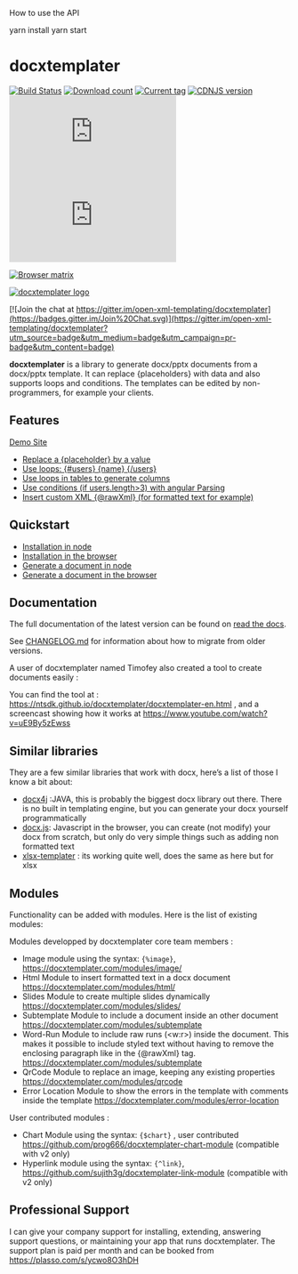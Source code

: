 
How to use the API

yarn install
yarn start


docxtemplater
=============

[![Build Status](https://travis-ci.org/open-xml-templating/docxtemplater.svg?branch=master&style=flat)](https://travis-ci.org/open-xml-templating/docxtemplater) [![Download count](https://img.shields.io/npm/dm/docxtemplater.svg?style=flat)](https://www.npmjs.org/package/docxtemplater) [![Current tag](https://img.shields.io/npm/v/docxtemplater.svg?style=flat)](https://www.npmjs.org/package/docxtemplater) [![CDNJS version](https://img.shields.io/cdnjs/v/docxtemplater.svg)](https://cdnjs.com/libraries/docxtemplater) [![size](http://img.badgesize.io/https://raw.githubusercontent.com/open-xml-templating/docxtemplater-build/master/build/docxtemplater-latest.min.js?label=size&style=flat-square)](https://raw.githubusercontent.com/open-xml-templating/docxtemplater-build/master/build/docxtemplater-latest.min.js) [![gzip size](http://img.badgesize.io/https://raw.githubusercontent.com/open-xml-templating/docxtemplater-build/master/build/docxtemplater-latest.min.js?compression=gzip&label=gzip%20size&style=flat-square)](https://raw.githubusercontent.com/open-xml-templating/docxtemplater-build/master/build/docxtemplater-latest.min.js)

[![Browser matrix](https://saucelabs.com/browser-matrix/jsninja.svg)](https://saucelabs.com/u/jsninja)

[![docxtemplater logo](https://raw.githubusercontent.com/open-xml-templating/docxtemplater/master/logo-small.png)](https://docxtemplater.com/)

[![Join the chat at https://gitter.im/open-xml-templating/docxtemplater](https://badges.gitter.im/Join%20Chat.svg)](https://gitter.im/open-xml-templating/docxtemplater?utm_source=badge&utm_medium=badge&utm_campaign=pr-badge&utm_content=badge)

**docxtemplater** is a library to generate docx/pptx documents from a docx/pptx template. It can replace {placeholders} with data and also supports loops and conditions. The templates can be edited by non-programmers, for example your clients.

Features
--------

[Demo Site](https://docxtemplater.com/demo)

-	<a href="https://docxtemplater.com/demo#simple">Replace a {placeholder} by a value</a>
-	<a href="https://docxtemplater.com/demo#loops">Use loops: {#users} {name} {/users} </a>
-	<a href="https://docxtemplater.com/demo#loop-table">Use loops in tables to generate columns</a>
-	<a href="https://docxtemplater.com/demo#conditions">Use conditions (if users.length>3) with angular Parsing</a>
-	<a href="https://docxtemplater.com/demo#xml-insertion">Insert custom XML {@rawXml} (for formatted text for example)</a>

Quickstart
----------

-	[Installation in node](https://docxtemplater.readthedocs.io/en/latest/installation.html#node)
-	[Installation in the browser](https://docxtemplater.readthedocs.io/en/latest/installation.html#browser)
-	[Generate a document in node](https://docxtemplater.readthedocs.io/en/latest/generate.html#node)
-	[Generate a document in the browser](https://docxtemplater.readthedocs.io/en/latest/generate.html#browser)

Documentation
-------------

The full documentation of the latest version can be found on [read the docs](http://docxtemplater.readthedocs.io/en/latest/).

See [CHANGELOG.md](CHANGELOG.md) for information about how to migrate from older versions.

A user of docxtemplater named Timofey also created a tool to create documents easily :

You can find the tool at : https://ntsdk.github.io/docxtemplater/docxtemplater-en.html , and a screencast showing how it works at https://www.youtube.com/watch?v=uE9By5zEwss

Similar libraries
-----------------

They are a few similar libraries that work with docx, here’s a list of those I know a bit about:

-	[docx4j](https://www.docx4java.org/trac/docx4j) :JAVA, this is probably the biggest docx library out there. There is no built in templating engine, but you can generate your docx yourself programmatically
-	[docx.js](https://github.com/stephen-hardy/DOCX.js): Javascript in the browser, you can create (not modify) your docx from scratch, but only do very simple things such as adding non formatted text
-	[xlsx-templater](https://github.com/optilude/xlsx-template) : its working quite well, does the same as here but for xlsx

Modules
-------

Functionality can be added with modules. Here is the list of existing modules:

Modules developped by docxtemplater core team members :

-	Image module using the syntax: `{%image}`, https://docxtemplater.com/modules/image/
-	Html Module to insert formatted text in a docx document https://docxtemplater.com/modules/html/
-	Slides Module to create multiple slides dynamically https://docxtemplater.com/modules/slides/
-	Subtemplate Module to include a document inside an other document https://docxtemplater.com/modules/subtemplate
-	Word-Run Module to include raw runs (<w:r>) inside the document. This makes it possible to include styled text without having to remove the enclosing paragraph like in the {@rawXml} tag. https://docxtemplater.com/modules/subtemplate
-	QrCode Module to replace an image, keeping any existing properties https://docxtemplater.com/modules/qrcode
-	Error Location Module to show the errors in the template with comments inside the template https://docxtemplater.com/modules/error-location

User contributed modules :

-	Chart Module using the syntax: `{$chart}` , user contributed https://github.com/prog666/docxtemplater-chart-module (compatible with v2 only)
-	Hyperlink module using the syntax: `{^link}`, https://github.com/sujith3g/docxtemplater-link-module (compatible with v2 only)

Professional Support
--------------------

I can give your company support for installing, extending, answering support questions, or maintaining your app that runs docxtemplater. The support plan is paid per month and can be booked from https://plasso.com/s/ycwo8O3hDH